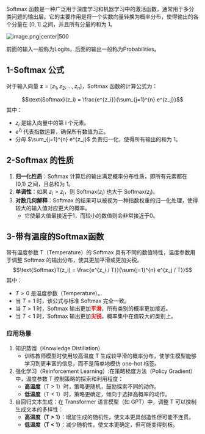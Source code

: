 
Softmax 函数是一种广泛用于深度学习和机器学习中的激活函数，通常用于多分类问题的输出层。它的主要作用是将一个实数向量转换为概率分布，使得输出的各个分量在 $[0,1]$ 之间，并且所有分量的和为 1。

![image.png|center|500](https://cdn.jsdelivr.net/gh/NEUQer-xing/Markdown_images@master/images-2/20250207170456.png)

前面的输入一般称为Logits，后面的输出一般称为Probabilities。

## 1-Softmax 公式

对于输入向量 $\mathbf{z} = [z_1, z_2, …, z_n]$，Softmax 函数的计算公式为：

$$\text{Softmax}(z_i) = \frac{e^{z_i}}{\sum_{j=1}^{n} e^{z_j}}$$
其中：
- $z_i$ 是输入向量中的第 i 个元素。
- $e^{z_i}$ 代表指数运算，确保所有数值为正。
- 分母 $\sum_{j=1}^{n} e^{z_j}$ 负责归一化，使得所有输出的和为 1。

## 2-Softmax 的性质

1. **归一化性质**：Softmax 计算后的输出满足概率分布性质，即所有元素都在 (0,1) 之间，且总和为 1。
2. **单调性**：如果 $z_i > z_j$，则 $\text{Softmax}(z_i)$ 也大于 $\text{Softmax}(z_j)$。
3. **对数几何解释**：Softmax 的结果可以被视为一种指数权重的归一化处理，使得较大的输入值对应更大的概率。
	- 它使最大值最接近于1，而较小的数值则会非常接近于0。


## 3-带有温度的Softmax函数

带有温度参数 T（Temperature）的 Softmax 具有不同的数值特性，温度参数用于调整 Softmax 的输出分布，使其更加平滑或更加尖锐。
$$\text{Softmax}T(z_i) = \frac{e^{z_i / T}}{\sum{j=1}^{n} e^{z_j / T}}$$
其中：
- $T > 0$ 是温度参数（Temperature）。
- 当 $T = 1$ 时，该公式与标准 Softmax 完全一致。
- 当 $T > 1$ 时，Softmax 输出更加<font color='red'><b>平滑</b></font>，所有类别的概率更加接近。
- 当 $T < 1$ 时，Softmax 输出更加<font color='red'><b>尖锐</b></font>，概率集中在值较大的类别上。

### 应用场景

1. 知识蒸馏（Knowledge Distillation）
	- 训练教师模型时使用较高温度 T 生成较平滑的概率分布，使学生模型能够学习到更丰富的信息，而不是简单地模仿 one-hot 标签。
2. 强化学习（Reinforcement Learning）:在策略梯度方法（Policy Gradient）中，温度参数 T 控制策略的探索和利用程度：
	- **高温度**（T > 1）时，策略更随机，鼓励探索不同的动作。
	- **低温度**（T < 1）时，策略更确定，倾向于选择高概率的动作。
3. 自回归文本生成：在 Transformer 语言模型（如 GPT）中，调整 T 可以控制生成文本的多样性：
	- **高温度（T > 1）**：增加生成的随机性，使文本更具创造性但可能不连贯。
	- **低温度（T < 1）**：减少随机性，使文本更确定，但可能变得刻板。




